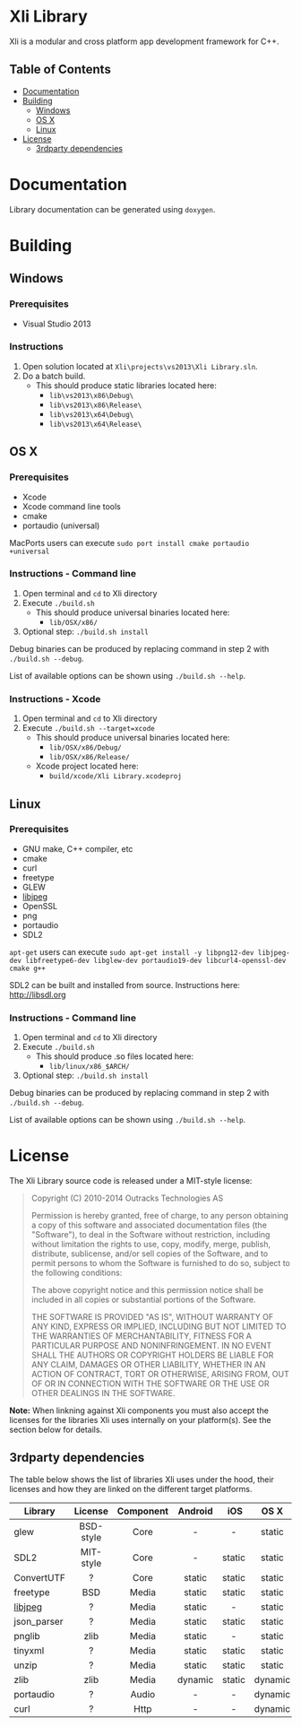 Xli Library
===========

Xli is a modular and cross platform app development framework for C++.


## Table of Contents

- [Documentation](#documentation)
- [Building](#building)
	- [Windows](#windows)
	- [OS X](#os-x)
	- [Linux](#linux)
- [License](#license)
	- [3rdparty dependencies](#3rdparty-dependencies)



# Documentation

Library documentation can be generated using `doxygen`.



# Building

## Windows

### Prerequisites

- Visual Studio 2013


### Instructions

1. Open solution located at `Xli\projects\vs2013\Xli Library.sln`.
2. Do a batch build.
   * This should produce static libraries located here:
     - `lib\vs2013\x86\Debug\`
     - `lib\vs2013\x86\Release\`
     - `lib\vs2013\x64\Debug\`
     - `lib\vs2013\x64\Release\`


## OS X

### Prerequisites

- Xcode
- Xcode command line tools
- cmake
- portaudio (universal)

MacPorts users can execute `sudo port install cmake portaudio +universal`

### Instructions - Command line

1. Open terminal and `cd` to Xli directory
2. Execute `./build.sh`
   * This should produce universal binaries located here:
     - `lib/OSX/x86/`
3. Optional step: `./build.sh install`

Debug binaries can be produced by replacing command in step 2 with `./build.sh --debug`.

List of available options can be shown using `./build.sh --help`.

### Instructions - Xcode

1. Open terminal and `cd` to Xli directory
2. Execute `./build.sh --target=xcode`
   * This should produce universal binaries located here:
     - `lib/OSX/x86/Debug/`
     - `lib/OSX/x86/Release/`
   * Xcode project located here:
     - `build/xcode/Xli Library.xcodeproj`


## Linux

### Prerequisites

- GNU make, C++ compiler, etc
- cmake
- curl
- freetype
- GLEW
- [libjpeg]
- OpenSSL
- png
- portaudio
- SDL2

`apt-get` users can execute `sudo apt-get install -y libpng12-dev libjpeg-dev libfreetype6-dev libglew-dev portaudio19-dev libcurl4-openssl-dev cmake g++`

SDL2 can be built and installed from source. Instructions here: http://libsdl.org

### Instructions - Command line

1. Open terminal and `cd` to Xli directory
2. Execute `./build.sh`
   * This should produce .so files located here:
     - `lib/linux/x86_$ARCH/`
4. Optional step: `./build.sh install`

Debug binaries can be produced by replacing command in step 2 with `./build.sh --debug`.

List of available options can be shown using `./build.sh --help`.


# License

The Xli Library source code is released under a MIT-style license:

> Copyright (C) 2010-2014 Outracks Technologies AS
>
> Permission is hereby granted, free of charge, to any person obtaining a copy of this software and associated documentation files (the "Software"), to deal in the Software without restriction, including without limitation the rights to use, copy, modify, merge, publish, distribute, sublicense, and/or sell copies of the Software, and to permit persons to whom the Software is furnished to do so, subject to the following conditions:
>
> The above copyright notice and this permission notice shall be included in all copies or substantial portions of the Software.
>
> THE SOFTWARE IS PROVIDED "AS IS", WITHOUT WARRANTY OF ANY KIND, EXPRESS OR IMPLIED, INCLUDING BUT NOT LIMITED TO THE WARRANTIES OF MERCHANTABILITY, FITNESS FOR A PARTICULAR PURPOSE AND NONINFRINGEMENT. IN NO EVENT SHALL THE AUTHORS OR COPYRIGHT HOLDERS BE LIABLE FOR ANY CLAIM, DAMAGES OR OTHER LIABILITY, WHETHER IN AN ACTION OF CONTRACT, TORT OR OTHERWISE, ARISING FROM, OUT OF OR IN CONNECTION WITH THE SOFTWARE OR THE USE OR OTHER DEALINGS IN THE SOFTWARE.

**Note:** When linkning against Xli components you must also accept the licenses for the libraries Xli uses internally on your platform(s). See the section below for details.


## 3rdparty dependencies

The table below shows the list of libraries Xli uses under the hood, their licenses and how they are linked on the different target platforms.

Library       | License   | Component | Android | iOS     | OS X    | *nix    | Win32 
--------------|:---------:|:---------:|:-------:|:-------:|:-------:|:-------:|:-------:
glew          | BSD-style | Core      | -       | -       | static  | dynamic | static
SDL2          | MIT-style | Core      | -       | static  | static  | dynamic | -
ConvertUTF    | ?         | Core      | static  | static  | static  | static  | static
freetype      | BSD       | Media     | static  | static  | static  | dynamic | static
[libjpeg]     | ?         | Media     | static  | -       | static  | dynamic | static
json_parser   | ?         | Media     | static  | static  | static  | static  | static
pnglib        | zlib      | Media     | static  | -       | static  | dynamic | static
tinyxml       | ?         | Media     | static  | static  | static  | static  | static
unzip         | ?         | Media     | static  | static  | static  | static  | static
zlib          | zlib      | Media     | dynamic | static  | dynamic | dynamic | static
portaudio     | ?         | Audio     | -       | -       | dynamic | dynamic | static
curl          | ?         | Http      | -       | -       | dynamic | dynamic | static

[libjpeg]: http://www.ijg.org/
